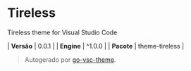 # Tireless

Tireless theme for Visual Studio Code

| **Versão** | 0.0.1 |
| **Engine** | ^1.0.0 |
| **Pacote** | theme-tireless |

> Autogerado por [go-vsc-theme](https://github.com/natalbu/go-vsc-theme).

